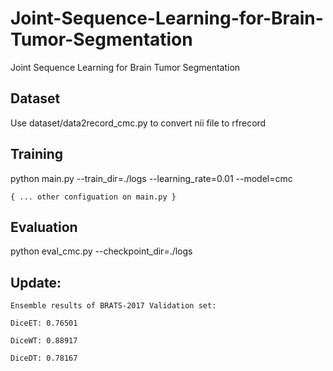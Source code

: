 # Joint-Sequence-Learning-for-Brain-Tumor-Segmentation
Joint Sequence Learning for Brain Tumor Segmentation 

## Dataset
Use dataset/data2record_cmc.py to convert nii file to rfrecord

## Training
python main.py 
    --train_dir=./logs 
    --learning_rate=0.01 
    --model=cmc 

    { ... other configuation on main.py }

## Evaluation
python eval_cmc.py --checkpoint_dir=./logs 

## Update:
    Ensemble results of BRATS-2017 Validation set:

    DiceET: 0.76501	

    DiceWT: 0.88917	

    DiceDT: 0.78167

